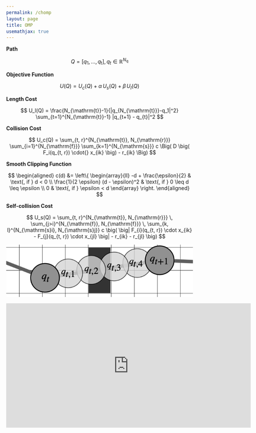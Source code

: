```yaml
---
permalink: /chomp
layout: page
title: OMP
usemathjax: true
---
```


**Path**

$$
Q = [q_1, \dots, q_{\mathrm{t}}], \, q_t \in \mathbb{R}^{N_{\mathrm{q}}}
$$



**Objective Function**

$$
U(Q) = U_c(Q) + \alpha \, U_s(Q) + \beta \, U_l(Q)
$$



**Length Cost**

$$
U_l(Q) = \frac{N_{\mathrm{t}}-1}{|q_{N_{\mathrm{t}}}-q_1|^2} \sum_{t=1}^{N_{\mathrm{t}}-1} |q_{t+1} - q_{t}|^2
$$



**Collision Cost**

$$
U_c(Q) = \sum_{t, r}^{N_{\mathrm{t}}, N_{\mathrm{r}}} \sum_{i=1}^{N_{\mathrm{f}}} \sum_{k=1}^{N_{\mathrm{s}}} 
c \Big( 
    D \big( 
        F_i(q_{t, r}) \cdot{} x_{ik}
    \big) 
    - r_{ik}
\Big)
$$



**Smooth Clipping Function**

$$
\begin{aligned}
c(d) &= 
\left\{
\begin{array}{ll}
-d + \frac{\epsilon}{2}               & \text{, if }                d <    0 \\ 
\frac{1}{2 \epsilon} (d - \epsilon)^2 & \text{, if }  0        \leq d \leq \epsilon \\
0                                     & \text{, if }  \epsilon <    d
\end{array}
\right.
\end{aligned}
$$



**Self-collision Cost**

$$
U_s(Q) = \sum_{t, r}^{N_{\mathrm{t}}, N_{\mathrm{r}}} \, \sum_{j>i}^{N_{\mathrm{f}}, N_{\mathrm{f}}} \, \sum_{k, l}^{N_{\mathrm{s}i}, N_{\mathrm{s}j}} 
c \big( 
    \big| 
         F_{i}(q_{t, r}) \cdot x_{ik}  -  F_{j}(q_{t, r}) \cdot x_{jl} 
    \big|
    - r_{ik} - r_{jl} 
\big)
$$


![U](../assets/imgs/chomp/substepspheres.png)


<iframe width="660" height="335"
src="https://www.youtube.com/embed/MUQfKFzIOeU" 
frameborder="0" 
allow="accelerometer; autoplay; encrypted-media; gyroscope; picture-in-picture" 
allowfullscreen></iframe>